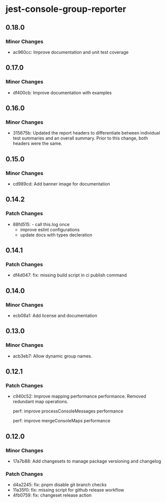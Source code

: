 # jest-console-group-reporter

## 0.18.0

### Minor Changes

- ac960cc: Improve documentation and unit test coverage

## 0.17.0

### Minor Changes

- df400cb: Improve documentation with examples

## 0.16.0

### Minor Changes

- 315675b: Updated the report headers to differentiate between individual test summaries and an overall summary. Prior to this change, both headers were the same.

## 0.15.0

### Minor Changes

- cd989cd: Add banner image for documentation

## 0.14.2

### Patch Changes

- 88fd515: - call this.log once
  - improve eslint configurations
  - update docs with types decleration

## 0.14.1

### Patch Changes

- df4d047: fix: missing build script in ci publish command

## 0.14.0

### Minor Changes

- ecb08a1: Add license and documentation

## 0.13.0

### Minor Changes

- acb3eb7: Allow dynamic group names.

## 0.12.1

### Patch Changes

- c940c52: Improve mapping performance performance. Removed redundant map operations.

  perf: improve processConsoleMessages performance

  perf: improve mergeConsoleMaps performance

## 0.12.0

### Minor Changes

- 17a7b88: Add changesets to manage package versioning and changelog

### Patch Changes

- d4a2245: fix: pnpm disable git branch checks
- 11a35f0: fix: missing script for github release workflow
- 4fb0759: fix: changeset release action
